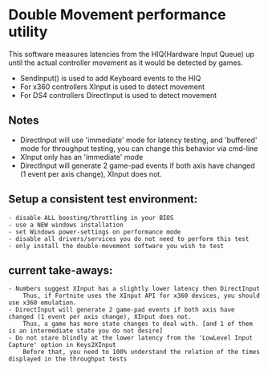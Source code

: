 
# Double Movement performance utility

This software measures latencies from the HIQ(Hardware Input Queue) up until the actual controller movement as it would be detected by games.
- SendInput() is used to add Keyboard events to the HIQ
- For x360 controllers XInput is used to detect movement
- For DS4 controllers DirectInput is used to detect movement

## Notes
- DirectInput will use 'immediate' mode for latency testing, and 'buffered' mode for throughput testing, you can change this behavior via cmd-line
- XInput only has an 'immediate' mode
- DirectInput will generate 2 game-pad events if both axis have changed (1 event per axis change), XInput does not.

## Setup a consistent test environment:
    - disable ALL boosting/throttling in your BIOS
    - use a NEW windows installation
    - set Windows power-settings on performance mode
    - disable all drivers/services you do not need to perform this test
    - only install the double-movement software you wish to test

## current take-aways:
    - Numbers suggest XInput has a slightly lower latency then DirectInput
        Thus, if Fortnite uses the XInput API for x360 devices, you should use x360 emulation.
    - DirectInput will generate 2 game-pad events if both axis have changed (1 event per axis change), XInput does not.
        Thus, a game has more state changes to deal with. [and 1 of them is an intermediate state you do not desire]
    - Do not stare blindly at the lower latency from the 'LowLevel Input Capture' option in Keys2XInput
        Before that, you need to 100% understand the relation of the times displayed in the throughput tests
